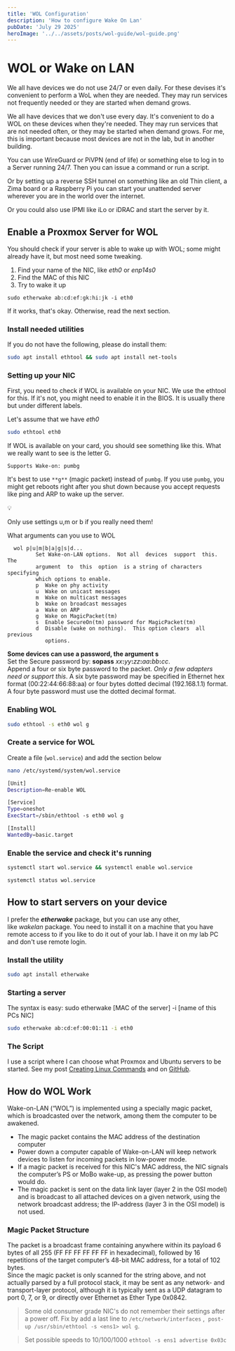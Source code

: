 ```yaml
---
title: 'WOL Configuration'
description: 'How to configure Wake On Lan'
pubDate: 'July 29 2025'
heroImage: '../../assets/posts/wol-guide/wol-guide.png'
---
```


# WOL or Wake on LAN

We all have devices we do not use 24/7 or even daily. For these devises it's convenient to perform a WoL when they are needed. They may run services not frequently needed or they are started when demand grows. 

We all have devices that we don't use every day. It's convenient to do a WOL on these devices when they're needed. They may run services that are not needed often, or they may be started when demand grows. For me, this is important because most devices are not in the lab, but in another building.

You can use WireGuard or PiVPN (end of life) or something else to log in to a Server running 24/7. Then you can issue a command or run a script.

Or by setting up a reverse SSH tunnel on something like an old Thin client, a Zima board or a Raspberry Pi you can start your unattended server wherever you are in the world over the internet.

Or you could also use IPMI like iLo or iDRAC and start the server by it.

## Enable a Proxmox Server for WOL

You should check if your server is able to wake up with WOL; some might already have it, but most need some tweaking.

1. Find your name of the NIC, like _eth0_ or _enp14s0_
2. Find the MAC of this NIC
3. Try to wake it up

```
sudo etherwake ab:cd:ef:gk:hi:jk -i eth0
```

If it works, that's okay. Otherwise, read the next section.

### Install needed utilities

If you do not have the following, please do install them:

```bash
sudo apt install ethtool && sudo apt install net-tools
```



### Setting up your NIC

First, you need to check if WOL is available on your NIC. We use the ethtool for this. If it's not, you might need to enable it in the BIOS. It is usually there but under different labels.

Let's assume that we have _eth0_

```bash
sudo ethtool eth0
```



If WOL is available on your card, you should see something like this. What we really want to see is the letter G.

```
Supports Wake-on: pumbg
```

It's best to use `**g**` (magic packet) instead of `pumbg`. If you use `pumbg`, you might get reboots right after you shut down because you accept requests like ping and ARP to wake up the server.

💡

Only use settings u,m or b if you really need them! 

What arguments can you use to WOL

```
  wol p|u|m|b|a|g|s|d...
         Set Wake-on-LAN options.  Not all  devices  support  this.   The
         argument  to  this  option  is a string of characters specifying
         which options to enable.
         p  Wake on phy activity
         u  Wake on unicast messages
         m  Wake on multicast messages
         b  Wake on broadcast messages
         a  Wake on ARP
         g  Wake on MagicPacket(tm)
         s  Enable SecureOn(tm) password for MagicPacket(tm)
         d  Disable (wake on nothing).  This option clears  all  previous
            options.
```

**Some devices can use a password, the argument s**  
Set the Secure password by: **sopass** _xx_**:**_yy_**:**_zz_**:**_aa_**:**_bb_**:**_cc_.  
Append a four or six byte password to the packet. _Only a few adapters need or support this_. A six byte password may be specified in Ethernet hex format (00:22:44:66:88:aa) or four bytes dotted decimal (192.168.1.1) format. A four byte password must use the dotted decimal format.

### Enabling WOL

```bash
sudo ethtool -s eth0 wol g
```



### Create a service for WOL

Create a file (`wol.service`) and add the section below

```bash
nano /etc/systemd/system/wol.service
```



```bash
[Unit]
Description=Re-enable WOL

[Service]
Type=oneshot
ExecStart=/sbin/ethtool -s eth0 wol g

[Install]
WantedBy=basic.target
```



### Enable the service and check it's running

```bash
systemctl start wol.service && systemctl enable wol.service
```



```bash
systemctl status wol.service
```



## How to start servers on your device

I prefer the _**etherwake**_ package, but you can use any other, like _wakelan_ package. You need to install it on a machine that you have remote access to if you like to do it out of your lab. I have it on my lab PC and don't use remote login.

### Install the utility

```bash
sudo apt install etherwake
```



### Starting a server

The syntax is easy: sudo etherwake [MAC of the server] -i [name of this PCs NIC]

```bash
sudo etherwake ab:cd:ef:00:01:11 -i eth0
```



### The Script

I use a script where I can choose what Proxmox and Ubuntu servers to be started. See my post [Creating Linux Commands](https://homelab.casaursus.net/creating-linux-commands/) and on [GitHub](https://github.com/nallej/MyJourney/blob/main/scripts/wolstart.sh).

## How do WOL Work

Wake-on-LAN (“WOL”) is implemented using a specially magic packet, which is broadcasted over the network, among them the computer to be awakened.

- The magic packet contains the MAC address of the destination computer
- Power down a computer capable of Wake-on-LAN will keep network devices to listen for incoming packets in low-power mode.
- If a magic packet is received for this NIC's MAC address, the NIC signals the computer’s PS or MoBo wake-up, as pressing the power button would do.
- The magic packet is sent on the data link layer (layer 2 in the OSI model) and is broadcast to all attached devices on a given network, using the network broadcast address; the IP-address (layer 3 in the OSI model) is not used.

### Magic Packet Structure

The packet is a broadcast frame containing anywhere within its payload 6 bytes of all 255 (FF FF FF FF FF FF in hexadecimal), followed by 16 repetitions of the target computer’s 48-bit MAC address, for a total of 102 bytes.  
Since the magic packet is only scanned for the string above, and not actually parsed by a full protocol stack, it may be sent as any network- and transport-layer protocol, although it is typically sent as a UDP datagram to port 0, 7, or 9, or directly over Ethernet as Ether Type 0x0842.

> Some old consumer grade NIC's do not remember their settings after a power off. Fix by add a last line to `/etc/network/interfaces` , <your interface> `post-up /usr/sbin/ethtool -s <ens1> wol g`.

> Set possible speeds to 10/100/1000 `ethtool -s ens1 advertise 0x03c`